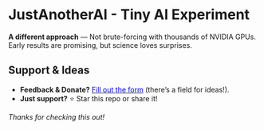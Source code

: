 # JustAnotherAI - Tiny AI Experiment  

**A different approach** — Not brute-forcing with thousands of NVIDIA GPUs. Early results are promising, but science loves surprises.  

## Support & Ideas  

- **Feedback & Donate?** [<span style="color:blue;">Fill out the form</span>](https://bughme.github.io/form/) (there’s a field for ideas!).  
- **Just support?** ⭐ Star this repo or share it!  

*Thanks for checking this out!*  

